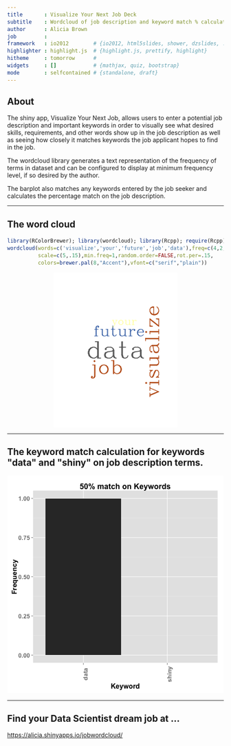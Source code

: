 ```yaml
---
title       : Visualize Your Next Job Deck
subtitle    : Wordcloud of job description and keyword match % calculation
author      : Alicia Brown
job         : 
framework   : io2012        # {io2012, html5slides, shower, dzslides, ...}
highlighter : highlight.js  # {highlight.js, prettify, highlight}
hitheme     : tomorrow      # 
widgets     : []            # {mathjax, quiz, bootstrap}
mode        : selfcontained # {standalone, draft}
---
```


## About

The shiny app, Visualize Your Next Job, allows users to enter a potential job description and important keywords in order to visually see what desired skills, requirements, and other words show up in the job description as well as seeing how closely it matches keywords the job applicant hopes to find in the job.

The wordcloud library generates a text representation of the frequency of terms in  dataset and can be configured to display at minimum frequency level, if so desired by the author.

The barplot also matches any keywords entered by the job seeker and calculates the percentage match on the job description.

---

## The word cloud


```r
library(RColorBrewer); library(wordcloud); library(Rcpp); require(Rcpp) 
wordcloud(words=c('visualize','your','future','job','data'),freq=c(4,2,3,4,5),
          scale=c(5,.15),min.freq=1,random.order=FALSE,rot.per=.15,
          colors=brewer.pal(8,"Accent"),vfont=c("serif","plain"))
```

<img src="figure/unnamed-chunk-1.png" title="plot of chunk unnamed-chunk-1" alt="plot of chunk unnamed-chunk-1" style="display: block; margin: auto;" />

---

## The keyword match calculation for keywords "data" and "shiny" on job description terms.
![plot of chunk unnamed-chunk-2](figure/unnamed-chunk-2.png) 

---

## Find your Data Scientist dream job at ...
https://alicia.shinyapps.io/jobwordcloud/

